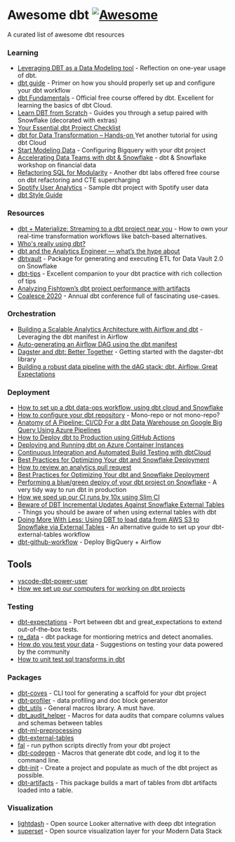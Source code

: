 # Awesome dbt [![Awesome](https://awesome.re/badge.svg)](https://awesome.re)

A curated list of awesome dbt resources 

### Learning

- [Leveraging DBT as a Data Modeling tool](https://medium.com/analytics-and-data/leveraging-dbt-as-a-data-modeling-tool-b3caf78f4a3a) - Reflection on one-year usage of dbt.
- [dbt guide](https://about.gitlab.com/handbook/business-technology/data-team/platform/dbt-guide/) - Primer on how you should properly set up and configure your dbt workflow
- [dbt Fundamentals](https://courses.getdbt.com/collections) - Official free course offered by dbt. Excellent for learning the basics of dbt Cloud.
- [Learn DBT from Scratch](https://www.udemy.com/course/learn-dbt-from-scratch/) - Guides you through a setup paired with Snowflake (decorated with extras)
- [Your Essential dbt Project Checklist](https://discourse.getdbt.com/t/your-essential-dbt-project-checklist/1377)
- [dbt for Data Transformation – Hands-on ](https://www.kdnuggets.com/2021/07/dbt-data-transformation-tutorial.html) Yet another tutorial for using dbt Cloud
- [Start Modeling Data](https://dataschool.com/sql-optimization/start-modeling-data/) - Configuring Bigquery with your dbt project
- [Accelerating Data Teams with dbt & Snowflake](https://quickstarts.snowflake.com/guide/data_engineering_with_dbt/index.html?index=..%2F..index#0) - dbt & Snowflake workshop on financial data
- [Refactoring SQL for Modularity](https://courses.getdbt.com/courses/refactoring-sql-for-modularity) - Another dbt labs offered free course on dbt refactoring and CTE supercharging
- [Spotify User Analytics](https://github.com/ftupas/dbt-spotify-analytics) - Sample dbt project with Spotify user data
- [dbt Style Guide](https://github.com/dbt-labs/corp/blob/master/dbt_style_guide.md)

### Resources

- [dbt + Materialize: Streaming to a dbt project near you](https://blog.getdbt.com/dbt-materialize-streaming-to-a-dbt-project-near-you/) - How to own your real-time transformation workflows like batch-based alternatives.
- [Who's really using dbt?](https://semistructured.substack.com/p/dbt-analytics-engineering-or-data-engineering)
- [dbt and the Analytics Engineer — what’s the hype about](https://medium.com/validio/dbt-and-the-analytics-engineer-whats-the-hype-about-907eb86c4938)
- [dbtvault](https://dbtvault.readthedocs.io/en/latest/) - Package for generating and executing ETL for Data Vault 2.0 on Snowflake
- [dbt-tips](https://github.com/erika-e/dbt-tips) - Excellent companion to your dbt practice with rich collection of tips
- [Analyzing Fishtown’s dbt project performance with artifacts](https://discourse.getdbt.com/t/analyzing-fishtowns-dbt-project-performance-with-artifacts/2214)
- [Coalesce 2020](https://youtube.com/playlist?list=PL0QYlrC86xQmPf9QUceFdOarYcv3ETSsz) - Annual dbt conference full of fascinating use-cases.

### Orchestration

- [Building a Scalable Analytics Architecture with Airflow and dbt](https://www.astronomer.io/blog/airflow-dbt-1) - Leveraging the dbt manifest in Airflow
- [Auto-generating an Airflow DAG using the dbt manifest](https://engineering.autotrader.co.uk/2021/09/15/auto-generated-airflow-dag-for-dbt.html)
- [Dagster and dbt: Better Together](https://dagster.io/blog/dagster-dbt) - Getting started with the dagster-dbt library
- [Building a robust data pipeline with the dAG stack: dbt, Airflow, Great Expectations](https://airflowsummit.org/sessions/2021/building-a-robust-data-pipeline-with-the-dag-stack/)

### Deployment

- [How to set up a dbt data-ops workflow, using dbt cloud and Snowflake](https://www.startdataengineering.com/post/cicd-dbt/)
- [How to configure your dbt repository](https://discourse.getdbt.com/t/how-to-configure-your-dbt-repository-one-or-many/2121) - Mono-repo or not mono-repo?
- [Anatomy of A Pipeline: CI/CD For a dbt Data Warehouse on Google Big Query Using Azure Pipelines](https://analysis.backhand.tech/Data-Ops/ci-cd-for-dbt-big-query-on-azure)
- [How to Deploy dbt to Production using GitHub Actions](https://towardsdatascience.com/how-to-deploy-dbt-to-production-using-github-action-778bf6a1dff6)
- [Deploying and Running dbt on Azure Container Instances](https://medium.com/hashmapinc/deploying-and-running-dbt-on-azure-container-instances-f6136f8ea74c)
- [Continuous Integration and Automated Build Testing with dbtCloud](https://rittmananalytics.com/blog/2019/6/11/continuous-integration-feature-branches-and-automated-build-tests-using-dbtcloud)
- [Best Practices for Optimizing Your dbt and Snowflake Deployment](https://resources.snowflake.com/white-paper/best-practices-for-optimizing-your-dbt-and-snowflake-deployment)
- [How to review an analytics pull request](https://blog.getdbt.com/how-to-review-an-analytics-pull-request/)
- [Best Practices for Optimizing Your dbt and Snowflake Deployment](https://resources.snowflake.com/white-paper/best-practices-for-optimizing-your-dbt-and-snowflake-deployment)
- [Performing a blue/green deploy of your dbt project on Snowflake](https://discourse.getdbt.com/t/performing-a-blue-green-deploy-of-your-dbt-project-on-snowflake/1349) - A very tidy way to run dbt in production
- [How we sped up our CI runs by 10x using Slim CI](https://discourse.getdbt.com/t/how-we-sped-up-our-ci-runs-by-10x-using-slim-ci/2603)
- [Beware of DBT Incremental Updates Against Snowflake External Tables](https://dm03514.medium.com/beware-of-dbt-incremental-updates-against-snowflake-external-tables-beeda513e748) - Things you should be aware of when using external tables with dbt
- [Doing More With Less: Using DBT to load data from AWS S3 to Snowflake via External Tables](https://medium.com/slateco-blog/doing-more-with-less-usingdbt-to-load-data-from-aws-s3-to-snowflake-via-external-tables-a699d290b93f) - An alternative guide to set up your dbt-external-tables workflow
- [dbt-github-workflow](https://github.com/slve/dbt-github-workflow) - Deploy BigQuery + Airflow
## Tools

- [vscode-dbt-power-user](https://github.com/innoverio/vscode-dbt-power-user)
- [How we set up our computers for working on dbt projects](https://discourse.getdbt.com/t/how-we-set-up-our-computers-for-working-on-dbt-projects/243)

### Testing

- [dbt-expectations](https://github.com/calogica/dbt-expectations) - Port between dbt and great_expectations to extend out-of-the-box tests.
- [re_data](https://www.getre.io/) - dbt package for montioring metrics and detect anomalies.
- [How do you test your data](https://discourse.getdbt.com/t/how-do-you-test-your-data/149) - Suggestions on testing your data powered by the community
- [How to unit test sql transforms in dbt](https://www.startdataengineering.com/post/how-to-test-sql-using-dbt/)

### Packages

- [dbt-coves](https://pypi.org/project/dbt-coves/) - CLI tool for generating a scaffold for your dbt project
- [dbt-profiler](https://hub.getdbt.com/data-mie/dbt_profiler/latest/) - data profiling and doc block generator 
- [dbt_utils](https://hub.getdbt.com/dbt-labs/dbt_utils/latest/) - General macros library. A must have.
- [dbt_audit_helper](https://github.com/dbt-labs/dbt-audit-helper/) - Macros for data audits that compare columns values and schemas between tables
- [dbt-ml-preprocessing](https://github.com/omnata-labs/dbt-ml-preprocessing)
- [dbt-external-tables](https://github.com/dbt-labs/dbt-external-tables)
- [fal](https://github.com/fal-ai/fal) - run python scripts directly from your dbt project
- [dbt-codegen](https://github.com/dbt-labs/dbt-codegen) - Macros that generate dbt code, and log it to the command line.
- [dbt-init](https://github.com/dbt-labs/dbt-init) - Create a project and populate as much of the dbt project as possible.
- [dbt-artifacts](https://github.com/tailsdotcom/dbt_artifacts) - This package builds a mart of tables from dbt artifacts loaded into a table.

### Visualization

- [lightdash](https://github.com/lightdash/lightdash) - Open source Looker alternative with deep dbt integration
- [superset](https://superset.apache.org/) - Open source visualization layer for your Modern Data Stack
